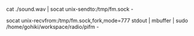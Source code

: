 
cat ./sound.wav | socat unix-sendto:/tmp/fm.sock -

socat unix-recvfrom:/tmp/fm.sock,fork,mode=777 stdout | mbuffer |  sudo /home/gohiki/workspace/radio/pifm -
